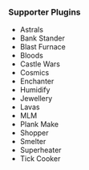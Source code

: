 ### Supporter Plugins

- Astrals
- Bank Stander
- Blast Furnace
- Bloods
- Castle Wars
- Cosmics
- Enchanter
- Humidify
- Jewellery
- Lavas
- MLM
- Plank Make
- Shopper
- Smelter
- Superheater
- Tick Cooker
